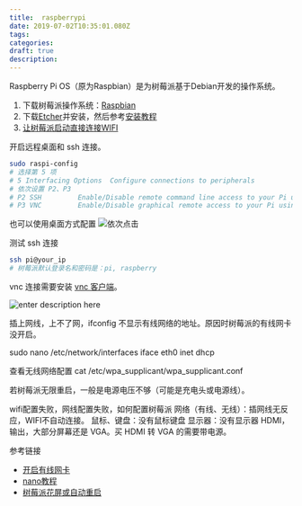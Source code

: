 ```yaml
---
title:  raspberrypi
date: 2019-07-02T10:35:01.080Z
tags: 
categories:
draft: true
description: 
---
```


Raspberry Pi OS（原为Raspbian）是为树莓派基于Debian开发的操作系统。

1. 下载树莓派操作系统：[Raspbian](https://www.raspberrypi.org/downloads/raspbian/)
2. 下载[Etcher](https://www.balena.io/etcher/)并安装，然后参考[安装教程](https://www.raspberrypi.org/documentation/installation/installing-images/README.md)
3. [让树莓派启动直接连接WIFI](http://sonicguo.com/2019/Initialize-RaspBerry-3-with-wifi/)

开启远程桌面和 ssh 连接。
```bash
sudo raspi-config 
# 选择第 5 项
# 5 Interfacing Options  Configure connections to peripherals  
# 依次设置 P2、P3
# P2 SSH         Enable/Disable remote command line access to your Pi using SSH                      │ 
# P3 VNC         Enable/Disable graphical remote access to your Pi using RealVNC     
```

也可以使用桌面方式配置
![依次点击](https://gitee.com/smile365/blogimg/raw/master/sxy91/1610433840402.png) 


测试 ssh 连接
```bash
ssh pi@your_ip
# 树莓派默认登录名和密码是：pi, raspberry
```


vnc 连接需要安装 [vnc 客户端](https://www.realvnc.com/en/connect/download/viewer/)。


![enter description here](https://gitee.com/smile365/blogimg/raw/master/sxy91/1605523846409.png)


插上网线，上不了网，ifconfig 不显示有线网络的地址。原因时树莓派的有线网卡没开启。

sudo nano /etc/network/interfaces
iface eth0 inet dhcp

查看无线网络配置
cat /etc/wpa_supplicant/wpa_supplicant.conf


若树莓派无限重启，一般是电源电压不够（可能是充电头或电源线）。

wifi配置失败，网线配置失败，如何配置树莓派
网络（有线、无线）：插网线无反应，WIFI不自动连接。
鼠标、键盘：没有鼠标键盘
显示器：没有显示器
HDMI，输出，大部分屏幕还是 VGA。买 HDMI 转 VGA 的需要带电源。






参考链接
- [开启有线网卡](http://www.nrjs.cn/ctt/11120032.html)
- [nano教程](https://www.vpser.net/manage/nano.html)
- [树莓派花屏或自动重启](http://www.raspigeek.com/index.php?c=read&id=98&page=1)